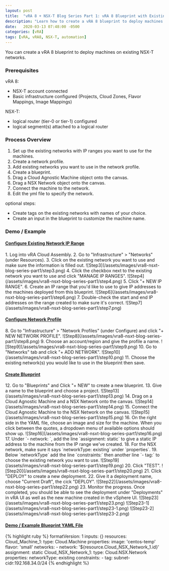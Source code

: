 ```yaml
---
layout: post
title:  "vRA 8 + NSX-T Blog Series Part 1: vRA 8 Blueprint with Existing NSX-T Networks"
description: "Learn how to create a vRA 8 blueprint to deploy machines on existing NSX-T networks."
date:   2020-03-13 07:48:00 -0500
categories: [vRA]
tags: [vRA, vRA8, NSX-T, automation]
---
```


You can create a vRA 8 blueprint to deploy machines on existing NSX-T networks. 

### Prerequisites
vRA 8:
* NSX-T account connected
* Basic infrastructure configured (Projects, Cloud Zones, Flavor Mappings, Image Mappings)

NSX-T:
* logical router (tier-0 or tier-1) configured
* logical segment(s) attached to a logical router


### Process Overview
1. Set up the existing networks with IP ranges you want to use for the machines.
2. Create a network profile.
3. Add existing networks you want to use in the network profile.
4. Create a blueprint. 
5. Drag a Cloud Agnostic Machine object onto the canvas.
6. Drag a NSX Network object onto the canvas.
7. Connect the machine to the network. 
8. Edit the yml file to specify the network. 

optional steps:
* Create tags on the existing networks with names of your choice.
* Create an input in the blueprint to customize the machine name.


### Demo / Example

<h4><u>Configure Existing Network IP Range</u></h4>
1. Log into vRA Cloud Assembly.
2. Go to "Infrastructure" > "Networks" (under Resources).
3. Click on the existing network you want to use and make sure the information is filled out. 
![Step3](/assets/images/vra8-nsxt-blog-series-part1/step3.png)
4. Click the checkbox next to the existing network you want to use and click "MANAGE IP RANGES".
![Step4](/assets/images/vra8-nsxt-blog-series-part1/step4.png)
5. Click "+ NEW IP RANGE".
6. Create an IP range that you'd like to use to give IP addresses to the machines deployed from this blueprint.
![Step6](/assets/images/vra8-nsxt-blog-series-part1/step6.png)
7. Double-check the start and end IP addresses on the range created to make sure it's correct.
![Step7](/assets/images/vra8-nsxt-blog-series-part1/step7.png)

<h4><u>Configure Network Profile</u></h4>
8. Go to "Infrastructure" > "Network Profiles" (under Configure) and click "+ NEW NETWORK PROFILE".
![Step8](/assets/images/vra8-nsxt-blog-series-part1/step8.png)
9. Choose an account/region and give the profile a name.
![Step9](/assets/images/vra8-nsxt-blog-series-part1/step9.png)
10. Go to "Networks" tab and click "+ ADD NETWORK".
![Step10](/assets/images/vra8-nsxt-blog-series-part1/step10.png)
11. Choose the existing network(s) you would like to use in the blueprint then save.

<h4><u>Create Blueprint</u></h4>
12. Go to "Blueprints" and Click "+ NEW" to create a new blueprint.
13. Give a name to the blueprint and choose a project.
![Step13](/assets/images/vra8-nsxt-blog-series-part1/step13.png)
14. Drag on a Cloud Agnostic Machine and a NSX Network onto the canvas. 
![Step14](/assets/images/vra8-nsxt-blog-series-part1/step14.png)
15. Connect the Cloud Agnostic Machine to the NSX Network on the canvas. 
![Step15](/assets/images/vra8-nsxt-blog-series-part1/step15.png)
16. On the right side in the YAML file, choose an image and size for the machine. When you click between the quotes, a dropdown menu of available options should show up.
![Step16](/assets/images/vra8-nsxt-blog-series-part1/step16.png)
17. Under `- network: `, add the line `assignment: static` to give a static IP address to the machine from the IP range we've created.
18. For the NSX network, make sure it says `networkType: existing` under `properties`.
19. Below `networkType` add the line `constraints:` then another line `- tag:` to choose the existing network you want to use.
![Step19](/assets/images/vra8-nsxt-blog-series-part1/step19.png)
20. Click "TEST".
![Step20](/assets/images/vra8-nsxt-blog-series-part1/step20.png)
21. Click "DEPLOY" to create a new deployment.
22. Give it a deployment name, choose "Current Draft", the cick "DEPLOY".
![Step22](/assets/images/vra8-nsxt-blog-series-part1/step22.png)
23. Monitor the progress. Once completed, you should be able to see the deployment under "Deployments" in vRA UI as well as the new machine created in the vSphere UI.
![Step23](/assets/images/vra8-nsxt-blog-series-part1/step23.png)
![Step23-1](/assets/images/vra8-nsxt-blog-series-part1/step23-1.png)
![Step23-2](/assets/images/vra8-nsxt-blog-series-part1/step23-2.png)

<h4><u>Demo / Example Blueprint YAML File</u></h4>
{% highlight ruby %}
formatVersion: 1
inputs: {}
resources:
  Cloud_Machine_1:
    type: Cloud.Machine
    properties:
      image: 'centos-temp'
      flavor: 'small'
      networks:
        - network: '${resource.Cloud_NSX_Network_1.id}'
          assignment: static
  Cloud_NSX_Network_1:
    type: Cloud.NSX.Network
    properties:
      networkType: existing
      constraints: 
        - tag: subnet-cidr:192.168.34.0/24
{% endhighlight %}